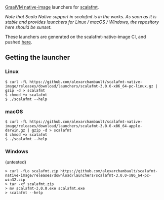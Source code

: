 [GraalVM native-image](https://www.graalvm.org/docs/getting-started/#native-images) launchers for [scalafmt](https://scalameta.org/scalafmt).

_Note that Scala Native support in scalafmt is in the works. As soon as it is stable and provides launchers for Linux / macOS / Windows, the repository here should be sunset._

These launchers are generated on the scalafmt-native-image CI, and pushed [here](https://github.com/alexarchambault/scalafmt-native-image/releases/tag/launchers).

## Getting the launcher

### Linux

```text
$ curl -fL https://github.com/alexarchambault/scalafmt-native-image/releases/download/launchers/scalafmt-3.0.0-x86_64-pc-linux.gz | gzip -d > scalafmt
$ chmod +x scalafmt
$ ./scalafmt --help
```

### macOS

```text
$ curl -fL https://github.com/alexarchambault/scalafmt-native-image/releases/download/launchers/scalafmt-3.0.0-x86_64-apple-darwin.gz | gzip -d > scalafmt
$ chmod +x scalafmt
$ ./scalafmt --help
```

### Windows

(untested)

```text
> curl -fLo scalafmt.zip https://github.com/alexarchambault/scalafmt-native-image/releases/download/launchers/scalafmt-3.0.0-x86_64-pc-win32.zip
> tar -xf scalafmt.zip
> mv scalafmt-3.0.0.exe scalafmt.exe
> scalafmt --help
```

